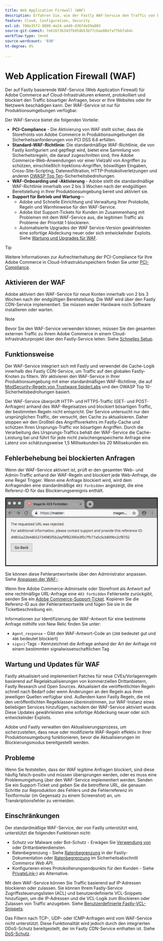 ```yaml
---
title: Web Application Firewall (WAF)
description: Erfahren Sie, wie der Fastly WAF-Service den Traffic von bösartigen Anfragen erkennt, protokolliert und blockiert, bevor er das Adobe Commerce-Netzwerk oder Sites beschädigen kann.
feature: Cloud, Configuration, Security
exl-id: f00e35f2-9800-4e24-a4d0-d36fde59a003
source-git-commit: 7e61673b343fb954b53bf7cbae88efaf7bbfab4c
workflow-type: tm+mt
source-wordcount: '930'
ht-degree: 0%

---
```


# Web Application Firewall (WAF)

Der auf Fastly basierende WAF-Service (Web Application Firewall) für Adobe Commerce auf Cloud-Infrastrukturen erkennt, protokolliert und blockiert den Traffic bösartiger Anfragen, bevor er Ihre Websites oder Ihr Netzwerk beschädigen kann. Der WAF-Service ist nur für Produktionsumgebungen verfügbar.

Der WAF-Service bietet die folgenden Vorteile:

- **PCI-Compliance** - Die Aktivierung von WAF stellt sicher, dass die Storefronts von Adobe Commerce in Produktionsumgebungen die Sicherheitsanforderungen von PCI DSS 6.6 erfüllen.
- **Standard-WAF-Richtlinie**: Die standardmäßige WAF-Richtlinie, die von Fastly konfiguriert und gepflegt wird, bietet eine Sammlung von Sicherheitsregeln, die darauf zugeschnitten sind, Ihre Adobe Commerce-Web-Anwendungen vor einer Vielzahl von Angriffen zu schützen, einschließlich Injektions-Angriffen, böswilligen Eingaben, Cross-Site-Scripting, Datenexfiltration, HTTP-Protokollverletzungen und anderen [OWASP Top Ten](https://owasp.org/www-project-top-ten/)-Sicherheitsbedrohungen.
- **WAF-Onboarding und -Aktivierung** - Adobe stellt die standardmäßige WAF-Richtlinie innerhalb von 2 bis 3 Wochen nach der endgültigen Bereitstellung in Ihrer Produktionsumgebung bereit und aktiviert sie.
- **Support für Betrieb und Wartung**—
   - Adobe und Schnelle Einrichtung und Verwaltung Ihrer Protokolle, Regeln und Warnhinweise für den WAF-Service.
   - Adobe löst Support-Tickets für Kunden im Zusammenhang mit Problemen mit dem WAF-Service aus, die legitimen Traffic als Probleme der Priorität 1 blockieren.
   - Automatisierte Upgrades der WAF Service-Version gewährleisten eine sofortige Abdeckung neuer oder sich entwickelnder Exploits. Siehe [Wartung und Upgrades für WAF](#waf-maintenance-and-updates).

>[!TIP]
>
>Weitere Informationen zur Aufrechterhaltung der PCI-Compliance für Ihre Adobe Commerce in Cloud-Infrastrukturspeichern finden Sie unter [PCI-Compliance](https://business.adobe.com/products/magento/pci-compliance.html).

## Aktivieren der WAF

Adobe aktiviert den WAF-Service für neue Konten innerhalb von 2 bis 3 Wochen nach der endgültigen Bereitstellung. Die WAF wird über den Fastly CDN-Service implementiert. Sie müssen weder Hardware noch Software installieren oder warten.

>[!NOTE]
>
>Bevor Sie den WAF-Service verwenden können, müssen Sie den gesamten externen Traffic zu Ihrem Adobe Commerce in einem Cloud-Infrastrukturprojekt über den Fastly-Service leiten. Siehe [Schnelles Setup](fastly-configuration.md).

## Funktionsweise

Der WAF-Service integriert sich mit Fastly und verwendet die Cache-Logik innerhalb des Fastly CDN-Service, um Traffic auf den globalen Fastly-Knoten zu filtern. Wir aktivieren den WAF-Service in Ihrer Produktionsumgebung mit einer standardmäßigen WAF-Richtlinie, die auf [ModSecurity-Regeln von Trustwave SpiderLabs](https://github.com/owasp-modsecurity/ModSecurity) und den OWASP Top 10-Sicherheitsbedrohungen basiert.

Der WAF-Service überprüft HTTP- und HTTPS-Traffic (GET- und POST-Anfragen) anhand des WAF-Regelsatzes und blockiert bösartigen Traffic, der bestimmten Regeln nicht entspricht. Der Service untersucht nur den ursprünglichen Traffic, der versucht, den Cache zu aktualisieren. Daher stoppen wir den Großteil des Angriffsverkehrs im Fastly-Cache und schützen Ihren Ursprungs-Traffic vor bösartigen Angriffen. Durch die Verarbeitung des Ursprungs-Traffics behält der WAF-Service die Cache-Leistung bei und führt für jede nicht zwischengespeicherte Anfrage eine Latenz von schätzungsweise 1,5 Millisekunden bis 20 Millisekunden ein.

## Fehlerbehebung bei blockierten Anfragen

Wenn der WAF-Service aktiviert ist, prüft er den gesamten Web- und Admin-Traffic anhand der WAF-Regeln und blockiert jede Web-Anfrage, die eine Regel Trigger. Wenn eine Anfrage blockiert wird, wird dem Anfragenden eine standardmäßige `403 Forbidden` angezeigt, die eine Referenz-ID für das Blockierungsereignis enthält.

![Fehlerseite für WAF](../../assets/cdn/fastly-waf-403-error.png)

Sie können diese Fehlerantwortseite über den Administrator anpassen. Siehe [Anpassen der WAF-](fastly-custom-response.md#customize-the-waf-error-page).

Wenn Ihre Adobe Commerce-Adminseite oder Storefront als Antwort auf eine rechtmäßige URL-Anfrage eine `403 Forbidden` Fehlerseite zurückgibt, senden Sie ein [Adobe Commerce-Support-Ticket](https://experienceleague.adobe.com/de/docs/commerce-knowledge-base/kb/help-center-guide/magento-help-center-user-guide#support-case). Kopieren Sie die Referenz-ID aus der Fehlerantwortseite und fügen Sie sie in die Ticketbeschreibung ein.

Informationen zur Identifizierung der WAF-Antwort für eine bestimmte Anfrage mithilfe von New Relic finden Sie unter:

- `Agent_response` - Gibt den WAF-Antwort-Code an (`200` bedeutet gut und `406` bedeutet blockiert)
- `sigsci`-Tags - Kennzeichnet die Anfrage anhand der Art der Anfrage mit einem bestimmten signalwissenschaftlichen Tag

## Wartung und Updates für WAF

Fastly aktualisiert und implementiert Patches für neue CVEs/Vorlagenregeln basierend auf Regelaktualisierungen von kommerziellen Drittanbietern, Fastly Research und Open Sources. Aktualisiert die veröffentlichten Regeln schnell nach Bedarf oder wenn Änderungen an den Regeln aus ihren jeweiligen Quellen verfügbar sind. Außerdem kann Fastly Regeln, die mit den veröffentlichten Regelklassen übereinstimmen, zur WAF-Instanz eines beliebigen Services hinzufügen, nachdem der WAF-Service aktiviert wurde. Diese Updates gewährleisten eine sofortige Abdeckung neuer oder sich entwickelnder Exploits.

Adobe und Fastly verwalten den Aktualisierungsprozess, um sicherzustellen, dass neue oder modifizierte WAF-Regeln effektiv in Ihrer Produktionsumgebung funktionieren, bevor die Aktualisierungen im Blockierungsmodus bereitgestellt werden.

## Probleme

Wenn Sie feststellen, dass der WAF legitime Anfragen blockiert, sind diese häufig falsch-positiv und müssen übersprungen werden, oder es muss eine Problemumgehung über den WAF-Service implementiert werden. Senden Sie ein Support-Ticket und geben Sie die betroffene URL, die genauen Schritte zur Reproduktion des Fehlers und die Fehlerreferenz im Textformular (im Gegensatz zu einem Screenshot) an, um Transkriptionsfehler zu vermeiden.

## Einschränkungen

Der standardmäßige WAF-Service, der von Fastly unterstützt wird, unterstützt die folgenden Funktionen nicht:

- Schutz vor Malware oder Bot-Schutz - Erwägen Sie [ Verwendung von ](./fastly-vcl-allowlist.md) oder Drittanbieterdiensten.
- Ratenbegrenzung - Siehe [Ratenbegrenzung](https://github.com/fastly/fastly-magento2/blob/master/Documentation/Guides/RATE-LIMITING.md) in der Fastly-Dokumentation oder [Ratenbegrenzung](https://developer.adobe.com/commerce/webapi/get-started/rate-limiting/) im Sicherheitsabschnitt _Commerce Web API_.
- Konfigurieren eines Protokollierungsendpunkts für den Kunden - Siehe [PrivateLink-](../development/privatelink-service.md)) als Alternative.

Mit dem WAF-Service können Sie Traffic basierend auf IP-Adressen blockieren oder zulassen. Sie können Ihrem Fastly-Service Zugriffssteuerungslisten (ACL) und benutzerdefinierte VCL-Snippets hinzufügen, um die IP-Adressen und die VCL-Logik zum Blockieren oder Zulassen von Traffic anzugeben. Siehe [Benutzerdefinierte Fastly-VCL-Snippets](fastly-vcl-custom-snippets.md).

Das Filtern nach TCP-, UDP- oder ICMP-Anfragen wird vom WAF-Service nicht unterstützt. Diese Funktionalität wird jedoch durch den integrierten DDoS-Schutz bereitgestellt, der im Fastly CDN-Service enthalten ist. Siehe [DoS-Schutz](fastly.md#ddos-protection).

